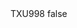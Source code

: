 <?xml version="1.0" encoding="UTF-8"?>
<CustomMetadata xmlns="http://soap.sforce.com/2006/04/metadata">
    <label>TXU998</label>
    <protected>false</protected>
</CustomMetadata>
